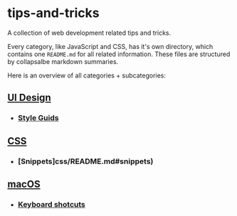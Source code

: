 # tips-and-tricks

A collection of web development related tips and tricks.

Every category, like JavaScript and CSS, has it's own directory, which contains one `README.md` for all related information. These files are structured by collapsalbe markdown summaries.

Here is an overview of all categories + subcategories:

## [UI Design](ui-design/README.md)

- ### [Style Guids](ui-design/README.md#style-guids)

## [CSS](css/README.md)

- ### [Snippets]css/README.md#snippets)

## [macOS](macos/README.md)

- ### [Keyboard shotcuts](macos/README.md#keyboard-shortcuts)
